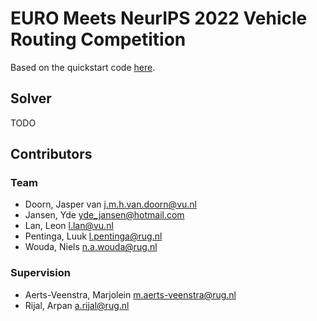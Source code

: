 # EURO Meets NeurIPS 2022 Vehicle Routing Competition

Based on the quickstart code [here](https://github.com/ortec/euro-neurips-vrp-2022-quickstart).

## Solver

TODO


## Contributors

### Team
- Doorn, Jasper van <j.m.h.van.doorn@vu.nl>
- Jansen, Yde <yde_jansen@hotmail.com>
- Lan, Leon <l.lan@vu.nl>
- Pentinga, Luuk <l.pentinga@rug.nl>
- Wouda, Niels <n.a.wouda@rug.nl>

### Supervision
- Aerts-Veenstra, Marjolein <m.aerts-veenstra@rug.nl>
- Rijal, Arpan <a.rijal@rug.nl>
